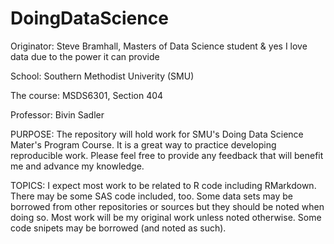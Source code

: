 # DoingDataScience
Originator: Steve Bramhall, Masters of Data Science student & yes I love data due to the power it can provide

School: Southern Methodist Univerity (SMU)

The course: MSDS6301, Section 404

Professor: Bivin Sadler

PURPOSE:
The repository will hold work for SMU's Doing Data Science Mater's Program Course. It is a great way to practice developing reproducible work. Please feel free to provide any feedback that will benefit me and advance my knowledge.

TOPICS:
I expect most work to be related to R code including RMarkdown. There may be some SAS code included, too. Some data sets may be borrowed from other repositories or sources but they should be noted when doing so. Most work will be my original work unless noted otherwise. Some code snipets may be borrowed (and noted as such).





